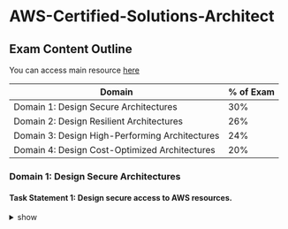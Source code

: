 # AWS-Certified-Solutions-Architect

## Exam Content Outline
You can access main resource [here](https://aws.amazon.com/certification/certified-solutions-architect-associate/)

| Domain | % of Exam |
|-----|--------|
|Domain 1: Design Secure Architectures | 30% |
|Domain 2: Design Resilient Architectures  | 26% |
|Domain 3: Design High-Performing Architectures | 24% |
|Domain 4: Design Cost-Optimized Architectures | 20% |


### Domain 1: Design Secure Architectures 
#### Task Statement 1: Design secure access to AWS resources.

<details><summary>show</summary>
<p>

Knowledge of:
-  Access controls and management across multiple accounts
-  AWS federated access and identity services (for example, AWS Identity and Access Management [IAM], AWS Single Sign-On [AWS SSO])
-  AWS global infrastructure (for example, Availability Zones, AWS Regions)
-  AWS security best practices (for example, the principle of least privilege)
-  The AWS shared responsibility model

Skills in:
-  Applying AWS security best practices to IAM users and root users (for example, multi-factor authentication [MFA])
-  Designing a flexible authorization model that includes IAM users, groups, roles, and policies
-  Designing a role-based access control strategy (for example, AWS Security Token Service [AWS STS], role switching, cross-account access)
-  Designing a security strategy for multiple AWS accounts (for example, AWS Control Tower, service control policies [SCPs])
-  Determining the appropriate use of resource policies for AWS services
-  Determining when to federate a directory service with IAM roles

</p>
</details>

